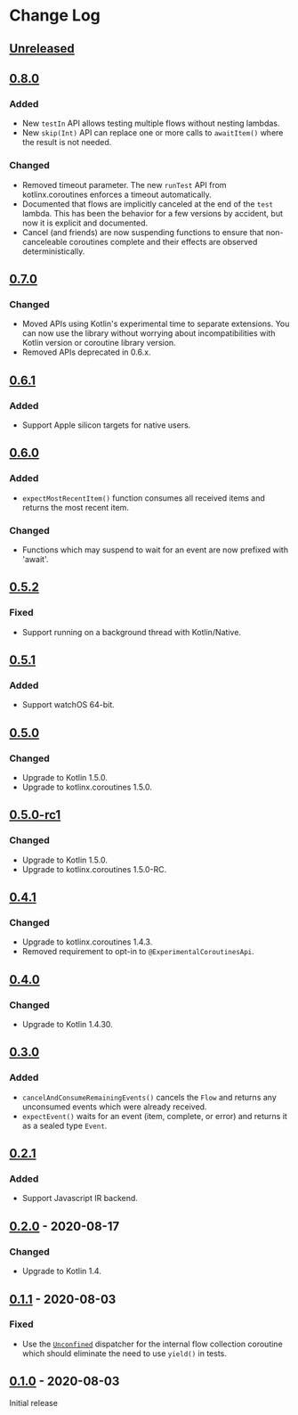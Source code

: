 # Change Log

## [Unreleased]


## [0.8.0]
### Added
- New `testIn` API allows testing multiple flows without nesting lambdas.
- New `skip(Int)` API can replace one or more calls to `awaitItem()` where the result is not needed.

### Changed
- Removed timeout parameter. The new `runTest` API from kotlinx.coroutines enforces a timeout automatically.
- Documented that flows are implicitly canceled at the end of the `test` lambda. This has been the behavior for a few versions by accident, but now it is explicit and documented.
- Cancel (and friends) are now suspending functions to ensure that non-canceleable coroutines complete and their effects are observed deterministically.


## [0.7.0]
### Changed
- Moved APIs using Kotlin's experimental time to separate extensions. You can now use the library
  without worrying about incompatibilities with Kotlin version or coroutine library version.
- Removed APIs deprecated in 0.6.x.

## [0.6.1]
### Added
- Support Apple silicon targets for native users.

## [0.6.0]
### Added
- `expectMostRecentItem()` function consumes all received items and returns the most recent item.

### Changed
- Functions which may suspend to wait for an event are now prefixed with 'await'.

## [0.5.2]
### Fixed
- Support running on a background thread with Kotlin/Native.

## [0.5.1]
### Added
- Support watchOS 64-bit.

## [0.5.0]
### Changed
- Upgrade to Kotlin 1.5.0.
- Upgrade to kotlinx.coroutines 1.5.0.

## [0.5.0-rc1]
### Changed
- Upgrade to Kotlin 1.5.0.
- Upgrade to kotlinx.coroutines 1.5.0-RC.

## [0.4.1]
### Changed
- Upgrade to kotlinx.coroutines 1.4.3.
- Removed requirement to opt-in to `@ExperimentalCoroutinesApi`.

## [0.4.0]
### Changed
- Upgrade to Kotlin 1.4.30.

## [0.3.0]
### Added
- `cancelAndConsumeRemainingEvents()` cancels the `Flow` and returns any unconsumed events which were already received.
- `expectEvent()` waits for an event (item, complete, or error) and returns it as a sealed type `Event`.

## [0.2.1]
### Added
- Support Javascript IR backend.

## [0.2.0] - 2020-08-17
### Changed
- Upgrade to Kotlin 1.4.

## [0.1.1] - 2020-08-03
### Fixed
- Use the [`Unconfined`](https://kotlin.github.io/kotlinx.coroutines/kotlinx-coroutines-core/kotlinx.coroutines/-dispatchers/-unconfined.html) dispatcher for the internal flow collection coroutine which should eliminate the need to use `yield()` in tests.

## [0.1.0] - 2020-08-03

Initial release


[Unreleased]: https://github.com/cashapp/turbine/compare/0.8.0...HEAD
[0.8.0]: https://github.com/cashapp/turbine/releases/tag/0.8.0
[0.7.0]: https://github.com/cashapp/turbine/releases/tag/0.7.0
[0.6.1]: https://github.com/cashapp/turbine/releases/tag/0.6.1
[0.6.0]: https://github.com/cashapp/turbine/releases/tag/0.6.0
[0.5.2]: https://github.com/cashapp/turbine/releases/tag/0.5.2
[0.5.1]: https://github.com/cashapp/turbine/releases/tag/0.5.1
[0.5.0]: https://github.com/cashapp/turbine/releases/tag/0.5.0
[0.5.0-rc1]: https://github.com/cashapp/turbine/releases/tag/0.5.0-rc1
[0.4.1]: https://github.com/cashapp/turbine/releases/tag/0.4.1
[0.4.0]: https://github.com/cashapp/turbine/releases/tag/0.4.0
[0.3.0]: https://github.com/cashapp/turbine/releases/tag/0.3.0
[0.2.1]: https://github.com/cashapp/turbine/releases/tag/0.2.1
[0.2.0]: https://github.com/cashapp/turbine/releases/tag/0.2.0
[0.1.1]: https://github.com/cashapp/turbine/releases/tag/0.1.1
[0.1.0]: https://github.com/cashapp/turbine/releases/tag/0.1.0
